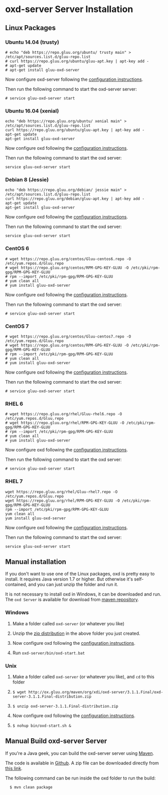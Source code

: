 # oxd-server Server Installation 

## Linux Packages

### Ubuntu 14.04 (trusty)

```
# echo "deb https://repo.gluu.org/ubuntu/ trusty main" > /etc/apt/sources.list.d/gluu-repo.list
# curl https://repo.gluu.org/ubuntu/gluu-apt.key | apt-key add -
# apt-get update
# apt-get install gluu-oxd-server
```
Now configure oxd-server following the [configuration instructions](../configuration/index.md). 

Then run the following command to start the oxd-server server:

`# service gluu-oxd-server start`


### Ubuntu 16.04 (xenial)

```
echo "deb https://repo.gluu.org/ubuntu/ xenial main" > /etc/apt/sources.list.d/gluu-repo.list
curl https://repo.gluu.org/ubuntu/gluu-apt.key | apt-key add -
apt-get update
apt-get install gluu-oxd-server
```
Now configure oxd following the [configuration instructions](../configuration/index.md). 

Then run the following command to start the oxd server:

`service gluu-oxd-server start`

### Debian 8 (Jessie)

```
echo "deb https://repo.gluu.org/debian/ jessie main" > /etc/apt/sources.list.d/gluu-repo.list
curl https://repo.gluu.org/debian/gluu-apt.key | apt-key add -
apt-get update
apt-get install gluu-oxd-server
```
Now configure oxd following the [configuration instructions](../configuration/index.md). 

Then run the following command to start the oxd server:

`service gluu-oxd-server start`

### CentOS 6

```
# wget https://repo.gluu.org/centos/Gluu-centos6.repo -O /etc/yum.repos.d/Gluu.repo
# wget https://repo.gluu.org/centos/RPM-GPG-KEY-GLUU -O /etc/pki/rpm-gpg/RPM-GPG-KEY-GLUU
# rpm --import /etc/pki/rpm-gpg/RPM-GPG-KEY-GLUU
# yum clean all
# yum install gluu-oxd-server
```
Now configure oxd following the [configuration instructions](../configuration/index.md). 

Then run the following command to start the oxd server:

`# service gluu-oxd-server start`

### CentOS 7

```
# wget https://repo.gluu.org/centos/Gluu-centos7.repo -O /etc/yum.repos.d/Gluu.repo
# wget https://repo.gluu.org/centos/RPM-GPG-KEY-GLUU -O /etc/pki/rpm-gpg/RPM-GPG-KEY-GLUU
# rpm --import /etc/pki/rpm-gpg/RPM-GPG-KEY-GLUU
# yum clean all
# yum install gluu-oxd-server
```
Now configure oxd following the [configuration instructions](../configuration/index.md). 

Then run the following command to start the oxd server:

`# service gluu-oxd-server start`

### RHEL 6

```
# wget https://repo.gluu.org/rhel/Gluu-rhel6.repo -O /etc/yum.repos.d/Gluu.repo
# wget https://repo.gluu.org/rhel/RPM-GPG-KEY-GLUU -O /etc/pki/rpm-gpg/RPM-GPG-KEY-GLUU
# rpm --import /etc/pki/rpm-gpg/RPM-GPG-KEY-GLUU
# yum clean all
# yum install gluu-oxd-server
```
Now configure oxd following the [configuration instructions](../configuration/index.md). 

Then run the following command to start the oxd server:

`# service gluu-oxd-server start`

### RHEL 7

```
wget https://repo.gluu.org/rhel/Gluu-rhel7.repo -O /etc/yum.repos.d/Gluu.repo
wget https://repo.gluu.org/rhel/RPM-GPG-KEY-GLUU -O /etc/pki/rpm-gpg/RPM-GPG-KEY-GLUU
rpm --import /etc/pki/rpm-gpg/RPM-GPG-KEY-GLUU
yum clean all
yum install gluu-oxd-server
```
Now configure oxd following the [configuration instructions](../configuration/index.md). 

Then run the following command to start the oxd server:

`service gluu-oxd-server start`

## Manual installation

If you don't want to use one of the Linux packages, oxd is pretty easy to install. It requires
Java version 1.7 or higher. But otherwise it's self-contained, and you can just unzip the folder 
and run it.

It is not necessary to install oxd in Windows, it can be downloaded and run. The `oxd Server` is 
available for download from [maven repository](http://ox.gluu.org/maven/org/xdi/oxd-server).

### Windows

1. Make a folder called `oxd-server` (or whatever you like)
 
2. Unzip the [zip distribution](http://ox.gluu.org/maven/org/xdi/oxd-server/3.1.1.Final/oxd-server-3.1.1.Final-distribution.zip)
in the above folder you just created. 

3. Now configure oxd following the [configuration instructions](../configuration/index.md). 

4. Run `oxd-server/bin/oxd-start.bat`

### Unix

1. Make a folder called `oxd-server` (or whatever you like), and `cd` to this folder
 
2. `$ wget http://ox.gluu.org/maven/org/xdi/oxd-server/3.1.1.Final/oxd-server-3.1.1.Final-distribution.zip`

3. `$ unzip oxd-server-3.1.1.Final-distribution.zip`

4. Now configure oxd following the [configuration instructions](../configuration/index.md). 

5. `$ nohup bin/oxd-start.sh &`

## Manual Build oxd-server Server

If you're a Java geek, you can build the oxd-server server using [Maven](http://maven.apache.org).

The code is available in [Github](https://github.com/GluuFederation/oxd). A zip file can be 
downloaded directly from [this link](https://ox.gluu.org/maven/org/xdi/oxd-server/3.1.1.Final/oxd-server-3.1.1.Final-distribution.zip). 

The following command can be run inside the oxd folder to run the build:

```
  $ mvn clean package
```